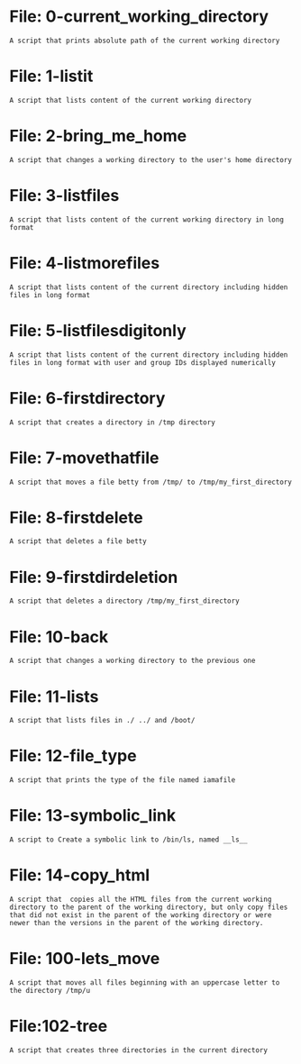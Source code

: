 # File: 0-current_working_directory
	A script that prints absolute path of the current working directory

# File: 1-listit
	A script that lists content of the current working directory

# File: 2-bring_me_home
	A script that changes a working directory to the user's home directory

# File: 3-listfiles
	A script that lists content of the current working directory in long format

# File: 4-listmorefiles
	A script that lists content of the current directory including hidden files in long format

# File: 5-listfilesdigitonly
	A script that lists content of the current directory including hidden files in long format with user and group IDs displayed numerically

# File: 6-firstdirectory
	A script that creates a directory in /tmp directory

# File: 7-movethatfile
	A script that moves a file betty from /tmp/ to /tmp/my_first_directory

# File: 8-firstdelete
	A script that deletes a file betty

# File: 9-firstdirdeletion
	A script that deletes a directory /tmp/my_first_directory

# File: 10-back
	A script that changes a working directory to the previous one

# File: 11-lists
	A script that lists files in ./ ../ and /boot/

# File: 12-file_type
	A script that prints the type of the file named iamafile

# File: 13-symbolic_link
	A script to Create a symbolic link to /bin/ls, named __ls__

# File: 14-copy_html
	A script that  copies all the HTML files from the current working directory to the parent of the working directory, but only copy files that did not exist in the parent of the working directory or were newer than the versions in the parent of the working directory.

# File: 100-lets_move
	A script that moves all files beginning with an uppercase letter to the directory /tmp/u

# File:102-tree
	A script that creates three directories in the current directory
